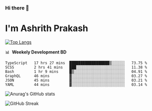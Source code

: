 ### Hi there 👋
# I'm Ashrith Prakash

[![Top Langs](https://github-readme-stats.vercel.app/api/top-langs/?username=xxcheckmatexxt&count_private=true&include_all_commits=true&show_icons=true&line_height=20&title_color=FFFFFF&icon_color=FFFFFF&text_color=FFFFFF&bg_color=0D1117&langs_count=8)](https://github.com/anuraghazra/github-readme-stats)

📊 &nbsp;**Weekely Development BD**

<!--START_SECTION:waka-->

```text
TypeScript   17 hrs 27 mins  ██████████████████▒░░░░░░   73.75 %
SCSS         2 hrs 41 mins   ███░░░░░░░░░░░░░░░░░░░░░░   11.38 %
Bash         1 hr 9 mins     █▒░░░░░░░░░░░░░░░░░░░░░░░   04.91 %
GraphQL      46 mins         ▓░░░░░░░░░░░░░░░░░░░░░░░░   03.27 %
JSON         45 mins         ▓░░░░░░░░░░░░░░░░░░░░░░░░   03.21 %
YAML         44 mins         ▓░░░░░░░░░░░░░░░░░░░░░░░░   03.14 %
```

<!--END_SECTION:waka-->

![Anurag's GitHub stats](https://github-readme-stats.vercel.app/api?username=xxcheckmatexx&count_private=true&show_icons=true&theme=merko)  

![GitHub Streak](http://github-readme-streak-stats.herokuapp.com?user=xxcheckmatexx&theme=merko&hide_border=true&date_format=M%20j%5B%2C%20Y%5D&fire=DD0E0B)
<br/>
